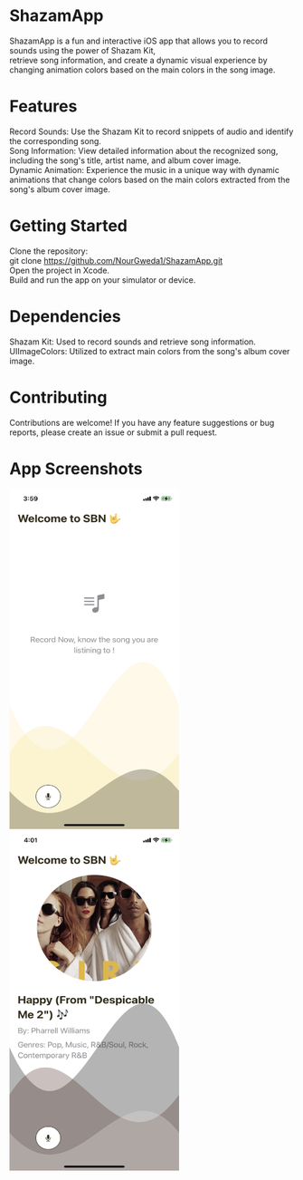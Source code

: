 # ShazamApp

ShazamApp is a fun and interactive iOS app that allows you to record sounds using the power of Shazam Kit,</br>
retrieve song information, and create a dynamic visual experience by changing animation colors based on the main colors in the song image.

# Features

Record Sounds: Use the Shazam Kit to record snippets of audio and identify the corresponding song.</br>
Song Information: View detailed information about the recognized song, including the song's title, artist name, and album cover image.</br>
Dynamic Animation: Experience the music in a unique way with dynamic animations that change colors
based on the main colors extracted from the song's album cover image.</br>


# Getting Started

Clone the repository:</br>
git clone https://github.com/NourGweda1/ShazamApp.git</br>
Open the project in Xcode.</br>
Build and run the app on your simulator or device.</br>

# Dependencies

Shazam Kit: Used to record sounds and retrieve song information.</br>
UIImageColors: Utilized to extract main colors from the song's album cover image.</br>


# Contributing

Contributions are welcome! If you have any feature suggestions or bug reports, please create an issue or submit a pull request.

# App Screenshots


<img src="https://github.com/NourGweda1/ShazamApp/blob/main/ShazamApp/Assets.xcassets/Example/Example_One.imageset/IMG_8170.png" alt="Screenshot 1" width="300" height="600">
<img src="https://github.com/NourGweda1/ShazamApp/blob/main/ShazamApp/Assets.xcassets/Example/Example_Two.imageset/IMG_8171.png" alt="Screenshot 2" width="300" height="600">

